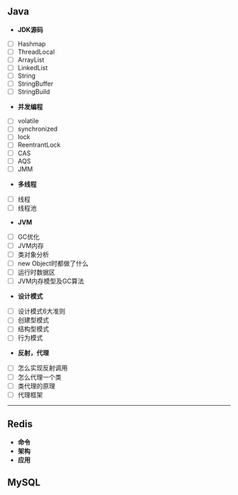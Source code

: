 ## Java
+ **JDK源码**   
-[ ] Hashmap   
-[ ] ThreadLocal   
-[ ] ArrayList   
-[ ] LinkedList   
-[ ] String   
-[ ] StringBuffer   
-[ ] StringBuild   
+ **并发编程**   
-[ ] volatile
-[ ] synchronized
-[ ] lock
-[ ] ReentrantLock
-[ ] CAS
-[ ] AQS
-[ ] JMM
+ **多线程**   
-[ ] 线程
-[ ] 线程池
+ **JVM**   
-[ ] GC优化
-[ ] JVM内存
-[ ] 类对象分析
-[ ] new Object时都做了什么
-[ ] 运行时数据区
-[ ] JVM内存模型及GC算法
+ **设计模式**   
-[ ] 设计模式6大准则
-[ ] 创建型模式
-[ ] 结构型模式
-[ ] 行为模式
+ **反射，代理**
-[ ] 怎么实现反射调用
-[ ] 怎么代理一个类
-[ ] 类代理的原理
-[ ] 代理框架
---
## Redis
+ **命令**   
+ **架构**   
+ **应用**   
## MySQL
